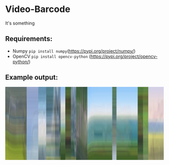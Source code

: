 # Video-Barcode
It's something

## Requirements:
- Numpy `pip install numpy`(https://pypi.org/project/numpy/)
- OpenCV `pip install opencv-python` (https://pypi.org/project/opencv-python/)

## Example output:
![It's something](https://github.com/Brakebusk/Video-Barcode/blob/master/output.png)
